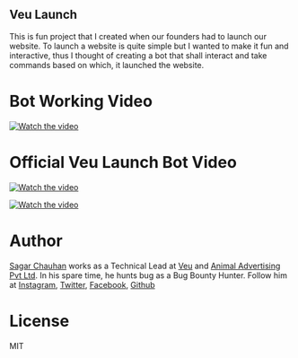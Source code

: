 ## Veu Launch

This is fun project that I created when our founders had to launch our website. To launch a website is quite simple but I wanted to make it fun and interactive, thus I thought of creating
a bot that shall interact and take commands based on which, it launched the website.

# Bot Working Video

[![Watch the video](https://img.youtube.com/vi/ZVWcgIkXDRM/maxresdefault.jpg)](https://youtu.be/ZVWcgIkXDRM)

# Official Veu Launch Bot Video

[![Watch the video](http://i3.ytimg.com/vi/Sb2BK2d5Vaw/hqdefault.jpg)](https://youtu.be/Sb2BK2d5Vaw)

[![Watch the video](http://i3.ytimg.com/vi/fZVqi2Brgac/hqdefault.jpg)](https://youtu.be/fZVqi2Brgac)


# Author

 [Sagar Chauhan](https://twitter.com/chauhansahab005) works as a Technical Lead at [Veu](https://www.theveu.com) and [Animal Advertising Pvt Ltd](https://www.weareanimal.co).
 In his spare time, he hunts bug as a Bug Bounty Hunter.
 Follow him at [Instagram](https://www.instagram.com/chauhansahab005/), [Twitter](https://twitter.com/chauhansahab005),  [Facebook](https://facebook.com/sagar.chauhan3),
[Github](https://github.com/sagarchauhan005)

# License
MIT
